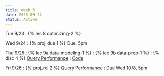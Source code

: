 ```yaml
---
title: Week 5
date: 2025-09-22
Status: Active
---
```


Tue 9/23
: {% lec 8 optimizing-2 %}

Wed 9/24
: {% proj_due 1 %} Due, 5pm

Thu 9/25
: {% lec 9a data-modeling-1 %}
: {% lec 9b data-prep-1 %}
: {% disc 4 %} [Query Performance](https://drive.google.com/file/d/10s7KVZ19hF37bapLFy4Brdxzcph4si-D/view?usp=sharing)
  : [Code](http://data101.datahub.berkeley.edu/hub/user-redirect/git-pull?repo=https%3A%2F%2Fgithub.com%2Fcal-data-eng%2Ffa25-materials&urlpath=tree%2Ffa25-materials%2Fdisc%2Fdisc04%2Fdisc04.ipynb&branch=main)

Fri 9/26
: {% proj_rel 2 %} Query Performance
  : Due Wed 10/8, 5pm

